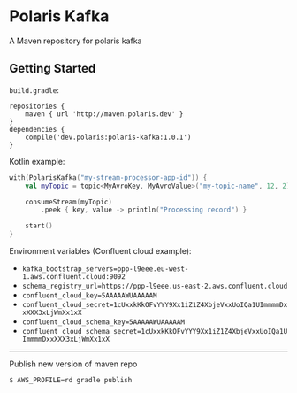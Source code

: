 # Polaris Kafka

A Maven repository for polaris kafka

## Getting Started

`build.gradle`:
```
repositories {
    maven { url 'http://maven.polaris.dev' }
}
dependencies {
    compile('dev.polaris:polaris-kafka:1.0.1')
}
```

Kotlin example:

```kotlin
with(PolarisKafka("my-stream-processor-app-id")) {
    val myTopic = topic<MyAvroKey, MyAvroValue>("my-topic-name", 12, 2)

    consumeStream(myTopic)
        .peek { key, value -> println("Processing record") }

    start()
}
```

Environment variables (Confluent cloud example):
- `kafka_bootstrap_servers=ppp-l9eee.eu-west-1.aws.confluent.cloud:9092`
- `schema_registry_url=https://ppp-l9eee.us-east-2.aws.confluent.cloud`
- `confluent_cloud_key=5AAAAAWUAAAAAM`
- `confluent_cloud_secret=1cUxxkKkOFvYYY9Xx1iZ1Z4XbjeVxxUoIQa1UImmmmDxxXXX3xLjWmXx1xX`
- `confluent_cloud_schema_key=5AAAAAWUAAAAAM`
- `confluent_cloud_schema_secret=1cUxxkKkOFvYYY9Xx1iZ1Z4XbjeVxxUoIQa1UImmmmDxxXXX3xLjWmXx1xX`

---

Publish new version of maven repo

```sh
$ AWS_PROFILE=rd gradle publish
```
